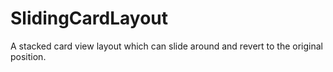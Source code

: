 # SlidingCardLayout
A stacked card view layout which can slide around and revert to the original position.
